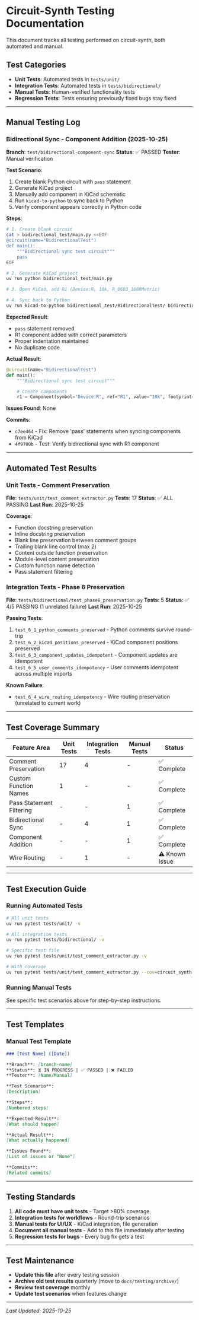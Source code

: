 # Circuit-Synth Testing Documentation

This document tracks all testing performed on circuit-synth, both automated and manual.

## Test Categories

- **Unit Tests**: Automated tests in `tests/unit/`
- **Integration Tests**: Automated tests in `tests/bidirectional/`
- **Manual Tests**: Human-verified functionality tests
- **Regression Tests**: Tests ensuring previously fixed bugs stay fixed

---

## Manual Testing Log

### Bidirectional Sync - Component Addition (2025-10-25)

**Branch**: `test/bidirectional-component-sync`
**Status**: ✅ PASSED
**Tester**: Manual verification

**Test Scenario**:
1. Create blank Python circuit with `pass` statement
2. Generate KiCad project
3. Manually add component in KiCad schematic
4. Run `kicad-to-python` to sync back to Python
5. Verify component appears correctly in Python code

**Steps**:
```bash
# 1. Create blank circuit
cat > bidirectional_test/main.py <<EOF
@circuit(name="BidirectionalTest")
def main():
    """Bidirectional sync test circuit"""
    pass
EOF

# 2. Generate KiCad project
uv run python bidirectional_test/main.py

# 3. Open KiCad, add R1 (Device:R, 10k, R_0603_1608Metric)

# 4. Sync back to Python
uv run kicad-to-python bidirectional_test/BidirectionalTest/ bidirectional_test/main.py
```

**Expected Result**:
- `pass` statement removed
- R1 component added with correct parameters
- Proper indentation maintained
- No duplicate code

**Actual Result**:
```python
@circuit(name="BidirectionalTest")
def main():
    """Bidirectional sync test circuit"""

    # Create components
    r1 = Component(symbol="Device:R", ref="R1", value="10k", footprint="Resistor_SMD:R_0603_1608Metric")
```

**Issues Found**: None

**Commits**:
- `c7ee464` - Fix: Remove 'pass' statements when syncing components from KiCad
- `4f9700b` - Test: Verify bidirectional sync with R1 component

---

## Automated Test Results

### Unit Tests - Comment Preservation

**File**: `tests/unit/test_comment_extractor.py`
**Tests**: 17
**Status**: ✅ ALL PASSING
**Last Run**: 2025-10-25

**Coverage**:
- Function docstring preservation
- Inline docstring preservation
- Blank line preservation between comment groups
- Trailing blank line control (max 2)
- Content outside function preservation
- Module-level content preservation
- Custom function name detection
- Pass statement filtering

### Integration Tests - Phase 6 Preservation

**File**: `tests/bidirectional/test_phase6_preservation.py`
**Tests**: 5
**Status**: ✅ 4/5 PASSING (1 unrelated failure)
**Last Run**: 2025-10-25

**Passing Tests**:
1. `test_6_1_python_comments_preserved` - Python comments survive round-trip
2. `test_6_2_kicad_positions_preserved` - KiCad component positions preserved
3. `test_6_3_component_updates_idempotent` - Component updates are idempotent
4. `test_6_5_user_comments_idempotency` - User comments idempotent across multiple imports

**Known Failure**:
- `test_6_4_wire_routing_idempotency` - Wire routing preservation (unrelated to current work)

---

## Test Coverage Summary

| Feature Area | Unit Tests | Integration Tests | Manual Tests | Status |
|--------------|------------|-------------------|--------------|--------|
| Comment Preservation | 17 | 4 | - | ✅ Complete |
| Custom Function Names | 1 | - | - | ✅ Complete |
| Pass Statement Filtering | - | - | 1 | ✅ Complete |
| Bidirectional Sync | - | 4 | 1 | ✅ Complete |
| Component Addition | - | - | 1 | ✅ Complete |
| Wire Routing | - | 1 | - | ⚠️ Known Issue |

---

## Test Execution Guide

### Running Automated Tests

```bash
# All unit tests
uv run pytest tests/unit/ -v

# All integration tests
uv run pytest tests/bidirectional/ -v

# Specific test file
uv run pytest tests/unit/test_comment_extractor.py -v

# With coverage
uv run pytest tests/unit/test_comment_extractor.py --cov=circuit_synth.tools.utilities.comment_extractor
```

### Running Manual Tests

See specific test scenarios above for step-by-step instructions.

---

## Test Templates

### Manual Test Template

```markdown
### [Test Name] ([Date])

**Branch**: [branch-name]
**Status**: ⏳ IN PROGRESS | ✅ PASSED | ❌ FAILED
**Tester**: [Name/Manual]

**Test Scenario**:
[Description]

**Steps**:
[Numbered steps]

**Expected Result**:
[What should happen]

**Actual Result**:
[What actually happened]

**Issues Found**:
[List of issues or "None"]

**Commits**:
[Related commits]
```

---

## Testing Standards

1. **All code must have unit tests** - Target >80% coverage
2. **Integration tests for workflows** - Round-trip scenarios
3. **Manual tests for UI/UX** - KiCad integration, file generation
4. **Document all manual tests** - Add to this file immediately after testing
5. **Regression tests for bugs** - Every bug fix gets a test

---

## Test Maintenance

- **Update this file** after every testing session
- **Archive old test results** quarterly (move to `docs/testing/archive/`)
- **Review test coverage** monthly
- **Update test scenarios** when features change

---

*Last Updated: 2025-10-25*
